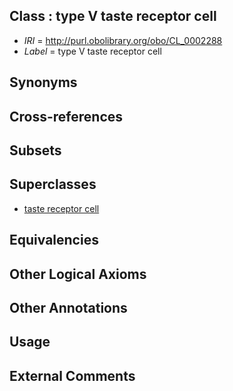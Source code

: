 
## Class : type V taste receptor cell

 * *IRI* = http://purl.obolibrary.org/obo/CL_0002288
 * *Label* = type V taste receptor cell

## Synonyms


## Cross-references


## Subsets


## Superclasses

 * [taste receptor cell](../../CL/09/CL_0000209.md)

## Equivalencies


## Other Logical Axioms


## Other Annotations


## Usage


## External Comments

